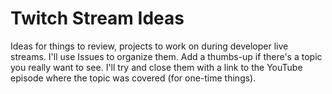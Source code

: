 # Twitch Stream Ideas

Ideas for things to review, projects to work on during developer live streams. I'll use Issues to organize them. Add a thumbs-up if there's a topic you really want to see. I'll try and close them with a link to the YouTube episode where the topic was covered (for one-time things).
